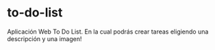 # to-do-list
Aplicación Web To Do List. En la cual podrás crear tareas eligiendo una descripción y una imagen!
